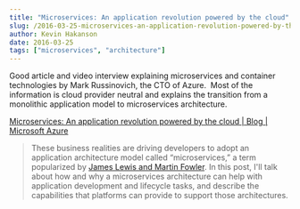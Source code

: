 ```yaml
---
title: "Microservices: An application revolution powered by the cloud"
slug: /2016-03-25-microservices-an-application-revolution-powered-by-the-cloud
author: Kevin Hakanson
date: 2016-03-25
tags: ["microservices", "architecture"]
---
```

Good article and video interview explaining microservices and container technologies by Mark Russinovich, the CTO of Azure.  Most of the information is cloud provider neutral and explains the transition from a monolithic application model to microservices architecture.

[Microservices: An application revolution powered by the cloud | Blog | Microsoft Azure](https://azure.microsoft.com/en-us/blog/microservices-an-application-revolution-powered-by-the-cloud/)

> These business realities are driving developers to adopt an application architecture model called “microservices,” a term popularized by [James Lewis and Martin Fowler](http://martinfowler.com/articles/microservices.html). In this post, I'll talk about how and why a microservices architecture can help with application development and lifecycle tasks, and describe the capabilities that platforms can provide to support those architectures.